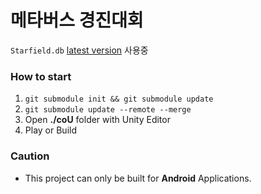 # 메타버스 경진대회
`Starfield.db` [latest version](https://github.com/2021-metaverse-developer-contest/coU_crawling/releases/latest) 사용중
### How to start
1. `git submodule init && git submodule update`
2. `git submodule update --remote --merge`
3. Open **./coU** folder with Unity Editor
4. Play or Build

### Caution
- This project can only be built for **Android** Applications.
